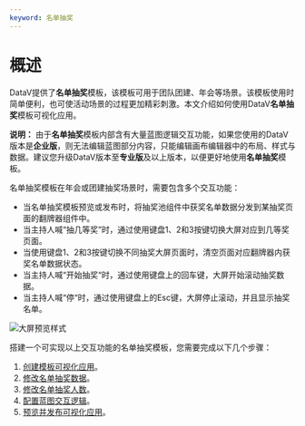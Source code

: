 ```yaml
---
keyword: 名单抽奖
---
```


# 概述

DataV提供了**名单抽奖**模板，该模板可用于团队团建、年会等场景。该模板使用时简单便利，也可使活动场景的过程更加精彩刺激。本文介绍如何使用DataV**名单抽奖**模板可视化应用。

**说明：** 由于**名单抽奖**模板内部含有大量蓝图逻辑交互功能，如果您使用的DataV版本是**企业版**，则无法编辑蓝图部分内容，只能编辑画布编辑器中的布局、样式与数据。建议您升级DataV版本至**专业版**及以上版本，以便更好地使用**名单抽奖**模板。

名单抽奖模板在年会或团建抽奖场景时，需要包含多个交互功能：

-   当名单抽奖模板预览或发布时，将抽奖池组件中获奖名单数据分发到某抽奖页面的翻牌器组件中。
-   当主持人喊“抽几等奖”时，通过使用键盘1、2和3按键切换大屏对应到几等奖页面。
-   当使用键盘1、2和3按键切换不同抽奖大屏页面时，清空页面对应翻牌器内获奖名单数据状态。
-   当主持人喊“开始抽奖“时，通过使用键盘上的回车键，大屏开始滚动抽奖数据。
-   当主持人喊“停“时，通过使用键盘上的Esc键，大屏停止滚动，并且显示抽奖名单。

![大屏预览样式](https://static-aliyun-doc.oss-accelerate.aliyuncs.com/assets/img/zh-CN/2425862161/p237438.gif)

搭建一个可实现以上交互功能的名单抽奖模板，您需要完成以下几个步骤：

1.  [创建模板可视化应用]()。
2.  [修改名单抽奖数据]()。
3.  [修改名单抽奖人数]()。
4.  [配置蓝图交互逻辑]()。
5.  [预览并发布可视化应用]()。


